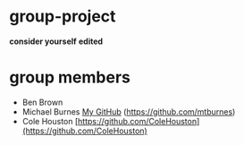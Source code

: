 # group-project

**consider yourself** __edited__

# group members

- Ben Brown
- Michael Burnes [My GitHub](https://github.com/mtburnes) (https://github.com/mtburnes)
- Cole Houston [https://github.com/ColeHouston](https://github.com/ColeHouston)
